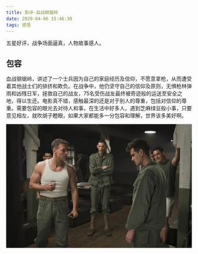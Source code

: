 ```yaml
---
title: 影评-血战钢锯岭
date: 2020-04-06 15:46:30
tags: 感悟
---
```

五星好评，战争场面逼真，人物故事感人。
## 包容
血战钢锯岭，讲述了一个士兵因为自己的家庭经历及信仰，不愿意拿枪，从而遭受着其他战士们的排挤和欺负。在战争中，他仍坚守自己的信仰及原则，无惧枪林弹雨和凶残日军，拯救自己的战友，75名受伤战友最终被奇迹般的运送至安全之地，得以生还。电影真不错，感触最深的还是对于别人的尊重，包括对信仰的尊重。需要包容的眼光去对待人和事，在生活中好多人，遇到芝麻绿豆般小事，只要意见相左，就吹胡子瞪眼，如果大家都能多一分包容和理解，世界该多美好啊。


<div align=center>

![](/img/gangjuling.jpg)

</div>